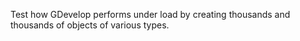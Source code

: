 Test how GDevelop performs under load by creating thousands and thousands of objects of various types.